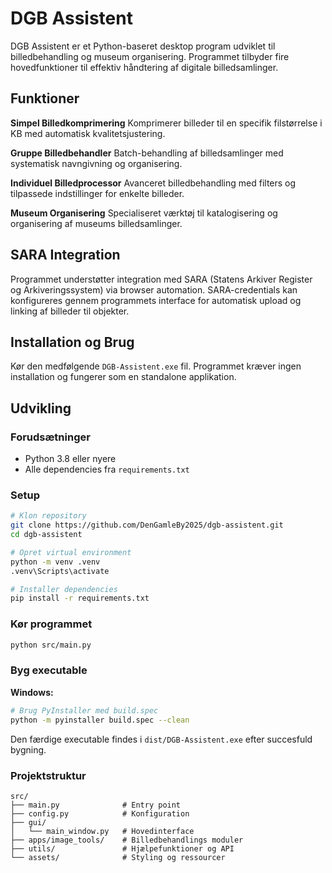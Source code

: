 # DGB Assistent

DGB Assistent er et Python-baseret desktop program udviklet til billedbehandling og museum organisering. Programmet tilbyder fire hovedfunktioner til effektiv håndtering af digitale billedsamlinger.

## Funktioner

**Simpel Billedkomprimering**
Komprimerer billeder til en specifik filstørrelse i KB med automatisk kvalitetsjustering.

**Gruppe Billedbehandler** 
Batch-behandling af billedsamlinger med systematisk navngivning og organisering.

**Individuel Billedprocessor**
Avanceret billedbehandling med filters og tilpassede indstillinger for enkelte billeder.

**Museum Organisering**
Specialiseret værktøj til katalogisering og organisering af museums billedsamlinger.

## SARA Integration

Programmet understøtter integration med SARA (Statens Arkiver Register og Arkiveringssystem) via browser automation. SARA-credentials kan konfigureres gennem programmets interface for automatisk upload og linking af billeder til objekter.

## Installation og Brug

Kør den medfølgende `DGB-Assistent.exe` fil. Programmet kræver ingen installation og fungerer som en standalone applikation.

## Udvikling

### Forudsætninger
- Python 3.8 eller nyere
- Alle dependencies fra `requirements.txt`

### Setup
```bash
# Klon repository
git clone https://github.com/DenGamleBy2025/dgb-assistent.git
cd dgb-assistent

# Opret virtual environment
python -m venv .venv
.venv\Scripts\activate

# Installer dependencies
pip install -r requirements.txt
```

### Kør programmet
```bash
python src/main.py
```

### Byg executable

**Windows:**
```bash
# Brug PyInstaller med build.spec
python -m pyinstaller build.spec --clean
```

Den færdige executable findes i `dist/DGB-Assistent.exe` efter succesfuld bygning.

### Projektstruktur
```
src/
├── main.py              # Entry point
├── config.py            # Konfiguration
├── gui/
│   └── main_window.py   # Hovedinterface
├── apps/image_tools/    # Billedbehandlings moduler
├── utils/               # Hjælpefunktioner og API
└── assets/              # Styling og ressourcer
```
